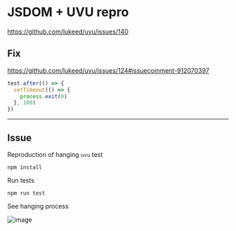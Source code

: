 # JSDOM + UVU repro

https://github.com/lukeed/uvu/issues/140

## Fix

https://github.com/lukeed/uvu/issues/124#issuecomment-912070397

```js
test.after(() => {
  setTimeout(() => {
    process.exit(0)
  }, 100)
})
```

---

## Issue 

Reproduction of hanging `uvu` test

```
npm install
```

Run tests

```
npm run test
```

See hanging process

![image](https://user-images.githubusercontent.com/532272/135145114-86739f4a-6017-4a9d-9b85-154ff2cbbbf9.png)
